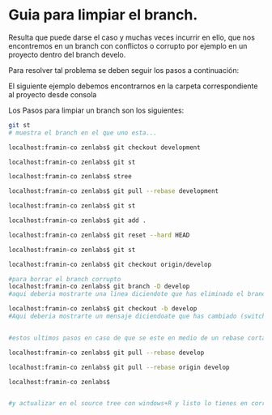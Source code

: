 Guia para limpiar el branch.
============================= 
Resulta que puede darse el caso y muchas veces incurrir en ello, que nos encontremos en un branch con conflictos o corrupto por ejemplo en un proyecto 
dentro del branch develo.

Para resolver tal problema se deben seguir los pasos a continuación:

El siguiente ejemplo debemos encontrarnos en la carpeta correspondiente al proyecto desde consola

Los Pasos para limpiar un branch son los siguientes:

```bash
git st
# muestra el branch en el que uno esta...
```
```bash
localhost:framin-co zenlabs$ git checkout development
```
```bash
localhost:framin-co zenlabs$ git st
```
```bash
localhost:framin-co zenlabs$ stree
```
```bash
localhost:framin-co zenlabs$ git pull --rebase development
```
```bash
localhost:framin-co zenlabs$ git st
```
```bash
localhost:framin-co zenlabs$ git add .
```
```bash
localhost:framin-co zenlabs$ git reset --hard HEAD
```
```bash
localhost:framin-co zenlabs$ git st
```
```bash
localhost:framin-co zenlabs$ git checkout origin/develop
```
```bash
#para borrar el branch corrupto
localhost:framin-co zenlabs$ git branch -D develop
#aqui deberia mostrarte una linea diciendote que has eliminado el branch develop (Deleted branch develop)
```
```bash
localhost:framin-co zenlabs$ git checkout -b develop
#Aqui deberia mostrarte un mensaje diciendoate que has cambiado (switched a new branch/develop)
```
```bash

#estos ultimos pasos en caso de que se este en medio de un rebase cortado

localhost:framin-co zenlabs$ git pull --rebase develop
```
```bash
localhost:framin-co zenlabs$ git pull --rebase origin develop
```
```bash
localhost:framin-co zenlabs$


#y actualizar en el source tree con windows+R y listo lo tienes en correcto estado!!!!
```